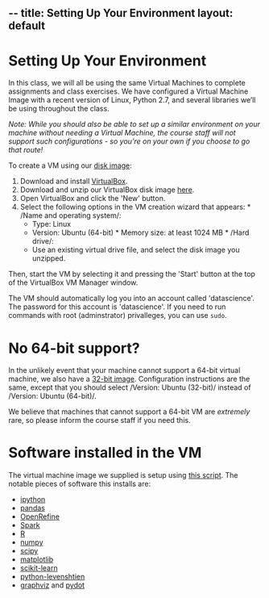 --
title: Setting Up Your Environment
layout: default
--

# Setting Up Your Environment

In this class, we will all be using the same Virtual Machines to complete assignments and class exercises. We have configured a Virtual Machine Image with a recent version of Linux, Python 2.7, and several libraries we’ll be using throughout the class. 

*Note: While you should also be able to set up a similar environment on your machine without needing a Virtual Machine, the course staff will not support such configurations - so you’re on your own if you choose to go that route!*

To create a VM using our [disk image](https://www.eecs.berkeley.edu/~charles/datascience-fa14-images/images-amd64.vdi.zip):
1.   Download and install [VirtualBox](https://www.virtualbox.org).
2.   Download and unzip our VirtualBox disk image [here](https://www.eecs.berkeley.edu/~charles/datascience-fa14-images/images-amd64.vdi.zip).
3.   Open VirtualBox and click the 'New' button.
4.   Select the following options in the VM creation wizard that appears:
    *    /Name and operating system/:
        *    Type: Linux
        *    Version: Ubuntu (64-bit)
    *    Memory size: at least 1024 MB
    *    /Hard drive/:
        *    Use an existing virtual drive file, and select the disk image you unzipped.

Then, start the VM by selecting it and pressing the 'Start' button at the top of the VirtualBox VM Manager window.

The VM should automatically log you into an account called 'datascience'. The password for this account is
'datascience'. If you need to run commands with root (adminstrator) privalleges, you can use `sudo`.

# No 64-bit support? 

In the unlikely event that your machine cannot support a 64-bit virtual machine, we also have a [32-bit image](https://www.eecs.berkeley.edu/~charles/datascience-fa14-images/images-i386.vdi). Configuration instructions are the same, except that you should select /Version: Ubuntu (32-bit)/ instead of /Version: Ubuntu (64-bit)/.

We believe that machines that cannot support a 64-bit VM are *extremely* rare, so please inform the course staff if you need this.

# Software installed in the VM

The virtual machine image we supplied is setup using [this script](https://github.com/woggle/datascience-vm-scripts/blob/master/post-build-script.sh). The notable pieces of software this installs are:

*   [ipython](http://ipython.org/)
*   [pandas](http://pandas.pydata.org/)
*   [OpenRefine](https://github.com/OpenRefine/OpenRefine/)
*   [Spark](https://spark.apache.org/)
*   [R](http://www.r-project.org/)
*   [numpy](http://www.numpy.org/)
*   [scipy](http://www.scipy.org/)
*   [matplotlib](http://matplotlib.org/)
*   [scikit-learn](http://http://scikit-learn.org/stable/)
*   [python-levenshtien](https://pypi.python.org/pypi/python-Levenshtein/)
*   [graphviz](http://www.graphviz.org/) and [pydot](https://pypi.python.org/pypi/pydot)
